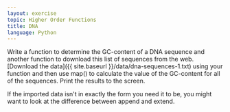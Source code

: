 ```yaml
---
layout: exercise
topic: Higher Order Functions
title: DNA
language: Python
---
```


Write a function to determine the GC-content of a DNA sequence and another
function to download this list of sequences from the web.
[Download the data]({{ site.baseurl }}/data/dna-sequences-1.txt)
using your function and then use map() to calculate the value of the GC-content
for all of the sequences. Print the results to the screen.

If the imported data isn't in exactly the form you need it to be, you
might want to look at the difference between append and extend.
